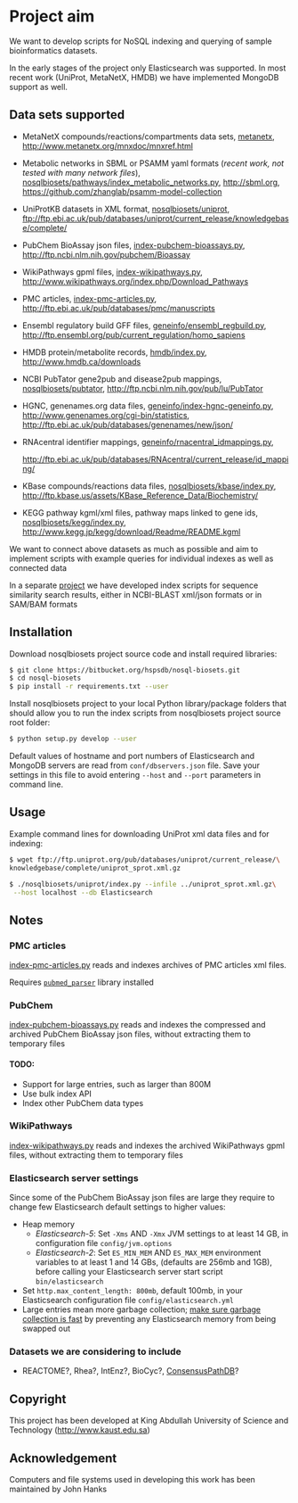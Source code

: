 # Project aim 

We want to develop scripts for NoSQL indexing and querying of sample
bioinformatics datasets.

In the early stages of the project only Elasticsearch was supported.
In most recent work (UniProt, MetaNetX, HMDB) we have implemented MongoDB
support as well.

## Data sets supported

* MetaNetX compounds/reactions/compartments data sets,
  [metanetx](metanetx),
  http://www.metanetx.org/mnxdoc/mnxref.html

* Metabolic networks in SBML or PSAMM yaml formats
 (_recent work, not tested with many network files_),
  [nosqlbiosets/pathways/index_metabolic_networks.py](
  nosqlbiosets/pathways/index_metabolic_networks.py),
  http://sbml.org,
  https://github.com/zhanglab/psamm-model-collection

* UniProtKB datasets in XML format,
  [nosqlbiosets/uniprot](nosqlbiosets/uniprot),
  ftp://ftp.ebi.ac.uk/pub/databases/uniprot/current_release/knowledgebase/complete/
  
* PubChem BioAssay json files,
  [index-pubchem-bioassays.py](index-pubchem-bioassays.py),
  http://ftp.ncbi.nlm.nih.gov/pubchem/Bioassay

* WikiPathways gpml files,
  [index-wikipathways.py](index-wikipathways.py),
  http://www.wikipathways.org/index.php/Download_Pathways

* PMC articles,
  [index-pmc-articles.py](index-pmc-articles.py),
  http://ftp.ebi.ac.uk/pub/databases/pmc/manuscripts

* Ensembl regulatory build GFF files,
  [geneinfo/ensembl_regbuild.py]([geneinfo/ensembl_regbuild.py),  
  http://ftp.ensembl.org/pub/current_regulation/homo_sapiens

* HMDB protein/metabolite records,
  [hmdb/index.py](hmdb/index.py),
  http://www.hmdb.ca/downloads

* NCBI PubTator gene2pub and disease2pub mappings,
  [nosqlbiosets/pubtator](nosqlbiosets/pubtator),
  http://ftp.ncbi.nlm.nih.gov/pub/lu/PubTator

* HGNC, genenames.org data files,
  [geneinfo/index-hgnc-geneinfo.py](geneinfo/index-hgnc-geneinfo),
  http://www.genenames.org/cgi-bin/statistics, http://ftp.ebi.ac.uk/pub/databases/genenames/new/json/

* RNAcentral identifier mappings,
  [geneinfo/rnacentral_idmappings.py](geneinfo/rnacentral_idmappings.py),
  
  http://ftp.ebi.ac.uk/pub/databases/RNAcentral/current_release/id_mapping/

* KBase compounds/reactions data files,
  [nosqlbiosets/kbase/index.py](nosqlbiosets/kbase/index.py),
  http://ftp.kbase.us/assets/KBase_Reference_Data/Biochemistry/

* KEGG pathway kgml/xml files, pathway maps linked to gene ids,
  [nosqlbiosets/kegg/index.py](nosqlbiosets/kegg/index.py),
  http://www.kegg.jp/kegg/download/Readme/README.kgml

We want to connect above datasets as much as possible
and aim to implement scripts with example queries for individual indexes
as well as connected data

In a separate [project](https://github.com/uludag/hspsdb-indexer)
we have developed index scripts for sequence
similarity search results, either in NCBI-BLAST xml/json formats
or in SAM/BAM formats

## Installation

Download nosqlbiosets project source code and install required libraries:
```bash
$ git clone https://bitbucket.org/hspsdb/nosql-biosets.git
$ cd nosql-biosets
$ pip install -r requirements.txt --user
```

Install nosqlbiosets project to your local Python library/package folders
that should allow you to run the index scripts
from nosqlbiosets project source root folder:
```bash
$ python setup.py develop --user
```

Default values of hostname and port numbers of Elasticsearch and MongoDB servers
are read from `conf/dbservers.json` file. Save your settings in this file
to avoid entering `--host` and `--port` parameters in command line.

## Usage

Example command lines for downloading UniProt xml data files and for indexing:

```bash
$ wget ftp://ftp.uniprot.org/pub/databases/uniprot/current_release/\
knowledgebase/complete/uniprot_sprot.xml.gz
```

```bash
$ ./nosqlbiosets/uniprot/index.py --infile ../uniprot_sprot.xml.gz\
 --host localhost --db Elasticsearch
```

## Notes

### PMC articles

[index-pmc-articles.py](index-pmc-articles.py) reads and indexes archives
of PMC articles xml files.

Requires [`pubmed_parser`](https://github.com/titipata/pubmed_parser/)
library installed

### PubChem

[index-pubchem-bioassays.py](index-pubchem-bioassays.p) reads and indexes
the compressed and archived PubChem BioAssay json files,
without extracting them to temporary files

#### TODO:
* Support for large entries, such as larger than 800M
* Use bulk index API
* Index other PubChem data types

### WikiPathways

[index-wikipathways.py](index-wikipathways.py) reads and indexes
the archived WikiPathways gpml files,
without extracting them to temporary files

### Elasticsearch server settings
Since some of the PubChem BioAssay json files are large they require to change
few Elasticsearch default settings to higher values:

* Heap memory
    * _Elasticsearch-5_: Set `-Xms` AND `-Xmx` JVM settings to at least 14 GB,
    in configuration file `config/jvm.options`
    * _Elasticsearch-2_: Set `ES_MIN_MEM` AND `ES_MAX_MEM` environment variables
     to at least 1 and 14 GBs,
     (defaults are 256mb and 1GB), before calling your Elasticsearch server
    start script `bin/elasticsearch`
* Set `http.max_content_length: 800mb`, default 100mb,
  in your Elasticsearch configuration file `config/elasticsearch.yml`
* Large entries mean more garbage collection;
  [make sure garbage collection is fast](
https://www.elastic.co/guide/en/elasticsearch/reference/current/setup-configuration-memory.html) 
  by preventing any Elasticsearch memory from being swapped out 

### Datasets we are considering to include
* REACTOME?, Rhea?, IntEnz?, BioCyc?, [ConsensusPathDB](http://cpdb.molgen.mpg.de/)?

## Copyright
This project has been developed
at King Abdullah University of Science and Technology (http://www.kaust.edu.sa)

## Acknowledgement
Computers and file systems used in developing this work has been maintained by John Hanks
